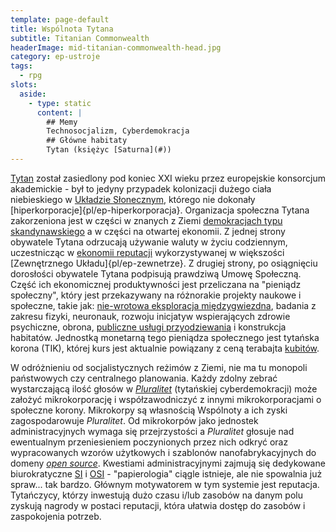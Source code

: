 ```yaml
---
template: page-default
title: Wspólnota Tytana
subtitle: Titanian Commonwealth
headerImage: mid-titanian-commonwealth-head.jpg
category: ep-ustroje
tags:
  - rpg
slots:
  aside:
    - type: static
      content: |
        ## Memy
        Technosocjalizm, Cyberdemokracja
        ## Główne habitaty
        Tytan (księżyc [Saturna](#))
---
```


[Tytan](http://pl.wikipedia.org/wiki/Tytan_%28ksi%C4%99%C5%BCyc%29) został zasiedlony pod koniec XXI wieku przez europejskie konsorcjum akademickie - był to jedyny przypadek kolonizacji dużego ciała niebieskiego w [Układzie Słonecznym]((#)), którego nie dokonały [hiperkorporacje]{pl/ep-hiperkorporacja}. Organizacja społeczna Tytana zakorzeniona jest w części w znanych z Ziemi [demokracjach typu skandynawskiego](http://en.wikipedia.org/wiki/Nordic_model) a w części na otwartej ekonomii. Z jednej strony obywatele Tytana odrzucają używanie waluty w życiu codziennym, uczestnicząc w [ekonomii reputacji](Nowa+ekonomia "Nowa ekonomia") wykorzystywanej w większości [Zewnętrznego Układu]{pl/ep-zewnetrze}. Z drugiej strony, po osiągnięciu dorosłości obywatele Tytana podpisują prawdziwą Umowę Społeczną. Część ich ekonomicznej produktywności jest przeliczana na "pieniądz społeczny", który jest przekazywany na różnorakie projekty naukowe i społeczne, takie jak: [nie-wrotowa eksploracja międzygwiezdna](Aubade), badania z zakresu fizyki, neuronauk, rozwoju inicjatyw wspierających zdrowie psychiczne, obrona, [publiczne usługi przyodziewania](Jeden+morf+dla+ka%C5%BCdego) i konstrukcja habitatów. Jednostką monetarną tego pieniądza społecznego jest tytańska korona (TIK), której kurs jest aktualnie powiązany z ceną terabajta [kubitów](komunikacja+spl%C4%85tana+kwantowo).

W odróżnieniu od socjalistycznych reżimów z Ziemi, nie ma tu monopoli państwowych czy centralnego planowania. Każdy zdolny zebrać wystarczającą ilość głosów w _[Pluralitet](Pluralitet)_ (tytańskiej cyberdemokracji) może założyć mikrokorporację i współzawodniczyć z innymi mikrokorporacjami o społeczne korony. Mikrokorpy są własnością Wspólnoty a ich zyski zagospodarowuje _Pluralitet_. Od mikrokorpów jako jednostek administracyjnych wymaga się przejrzystości a _Pluralitet_ głosuje nad ewentualnym przeniesieniem poczynionych przez nich odkryć oraz wypracowanych wzorów użytkowych i szablonów nanofabrykacyjnych do domeny _[open source](http://en.wikipedia.org/wiki/Open_source)_. Kwestiami administracyjnymi zajmują się dedykowane biurokratyczne [SI](SI) i [OSI](OSI) - "papierologia" ciągle istnieje, ale nie spowalnia już spraw... tak bardzo. Głównym motywatorem w tym systemie jest reputacja. Tytańczycy, którzy inwestują dużo czasu i/lub zasobów na danym polu zyskują nagrody w postaci reputacji, która ułatwia dostęp do zasobów i zaspokojenia potrzeb.
